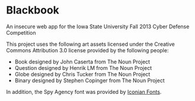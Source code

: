 Blackbook
=========

An insecure web app for the Iowa State University Fall 2013 Cyber Defense Competition

This project uses the following art assets licensed under the 
Creative Commons Attribution 3.0 license provided by the following people:

- Book designed by John Caserta from The Noun Project
- Question designed by Henrik LM from The Noun Project
- Globe designed by Chris Tucker from The Noun Project
- Binary designed by Stephen Copinger from The Noun Project

In addition, the Spy Agency font was provided by [Iconian Fonts](http://www.iconian.com/s.html).
